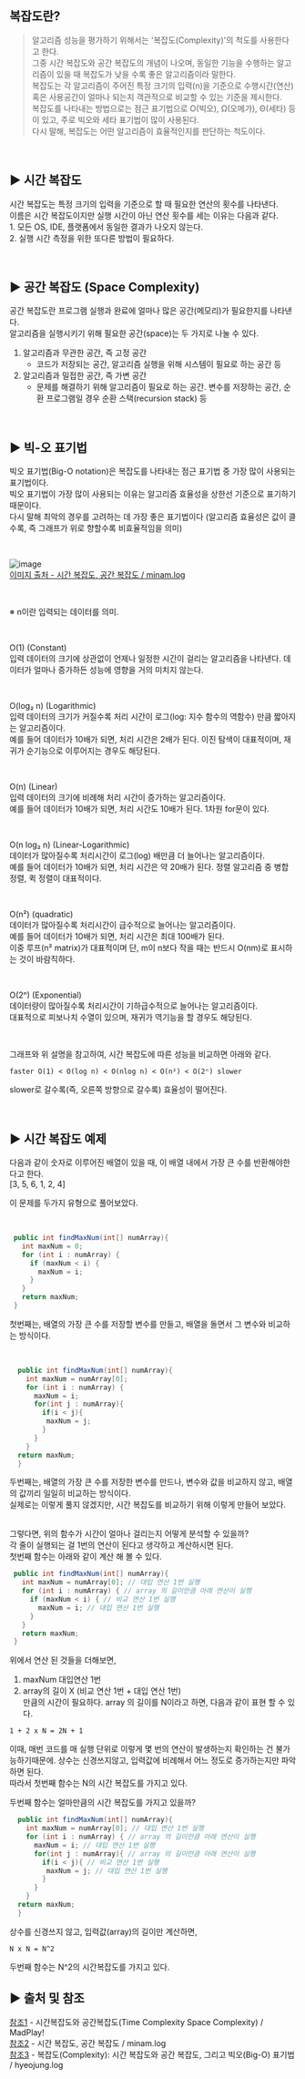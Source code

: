 ## 복잡도란?
>알고리즘 성능을 평가하기 위해서는 '복잡도(Complexity)'의 척도를 사용한다고 한다.<br>
그중 시간 복잡도와 공간 복잡도의 개념이 나오며, 동일한 기능을 수행하는 알고리즘이 있을 때 복잡도가 낮을 수록 좋은 알고리즘이라 말한다.<br>
복잡도는 각 알고리즘이 주어진 특정 크기의 입력(n)을 기준으로 수행시간(연산) 혹은 사용공간이 얼마나 되는지 객관적으로 비교할 수 있는 기준을 제시한다.<br>
복잡도를 나타내는 방법으로는 점근 표기법으로 O(빅오), Ω(오메가), Θ(세타) 등이 있고, 주로 빅오와 세타 표기법이 많이 사용된다.<br>
다시 말해, 복잡도는 어떤 알고리즘이 효율적인지를 판단하는 척도이다.<br>
<br>

## ▶️ 시간 복잡도
시간 복잡도는 특정 크기의 입력을 기준으로 할 때 필요한 연산의 횟수를 나타낸다.<br>
이름은 시간 복잡도이지만 실행 시간이 아닌 연산 횟수를 세는 이유는 다음과 같다.<br>
    1. 모든 OS, IDE, 플랫폼에서 동일한 결과가 나오지 않는다.<br>
    2. 실행 시간 측정을 위한 또다른 방법이 필요하다.<br>


<br>

## ▶️ 공간 복잡도 (Space Complexity)
공간 복잡도란 프로그램 실행과 완료에 얼마나 많은 공간(메모리)가 필요한지를 나타낸다.<br>
알고리즘을 실행시키기 위해 필요한 공간(space)는 두 가지로 나눌 수 있다.<br>
1. 알고리즘과 무관한 공간, 즉 고정 공간<br>
    * 코드가 저장되는 공간, 알고리즘 실행을 위해 시스템이 필요로 하는 공간 등<br>
2. 알고리즘과 밀접한 공간, 즉 가변 공간<br>
    * 문제를 해결하기 위해 알고리즘이 필요로 하는 공간. 변수를 저장하는 공간, 순환 프로그램일 경우 순환 스택(recursion stack) 등<br>


<br>

## ▶️ 빅-오 표기법
빅오 표기법(Big-O notation)은 복잡도를 나타내는 점근 표기법 중 가장 많이 사용되는 표기법이다.<br>
빅오 표기법이 가장 많이 사용되는 이유는 알고리즘 효율성을 상한선 기준으로 표기하기 때문이다.<br>
다시 말해 최악의 경우를 고려하는 데 가장 좋은 표기법이다 (알고리즘 효율성은 값이 클수록, 즉 그래프가 위로 향할수록 비효율적임을 의미)<br>

<br>

![image](https://user-images.githubusercontent.com/117061586/232772289-2d94f4d9-8463-4841-b105-1b04970c1e08.png)<br>
[이미지 출처 - 시간 복잡도, 공간 복잡도 / minam.log](https://velog.io/@cha-suyeon/Algorithm-%EC%8B%9C%EA%B0%84-%EB%B3%B5%EC%9E%A1%EB%8F%84-%EA%B3%B5%EA%B0%84-%EB%B3%B5%EC%9E%A1%EB%8F%84)<br>

<br>

※ n이란 입력되는 데이터를 의미.<br>

<br>

O(1) (Constant)<br>
입력 데이터의 크기에 상관없이 언제나 일정한 시간이 걸리는 알고리즘을 나타낸다. 데이터가 얼마나 증가하든 성능에 영향을 거의 미치지 않는다.<br>

<br>

O(log₂ n) (Logarithmic)<br>
입력 데이터의 크기가 커질수록 처리 시간이 로그(log: 지수 함수의 역함수) 만큼 짧아지는 알고리즘이다.<br>
예를 들어 데이터가 10배가 되면, 처리 시간은 2배가 된다. 이진 탐색이 대표적이며, 재귀가 순기능으로 이루어지는 경우도 해당된다.<br>

<br>

O(n) (Linear)<br>
입력 데이터의 크기에 비례해 처리 시간이 증가하는 알고리즘이다.<br> 
예를 들어 데이터가 10배가 되면, 처리 시간도 10배가 된다. 1차원 for문이 있다.<br>

<br>

O(n log₂ n) (Linear-Logarithmic)<br>
데이터가 많아질수록 처리시간이 로그(log) 배만큼 더 늘어나는 알고리즘이다.<br>
 예를 들어 데이터가 10배가 되면, 처리 시간은 약 20배가 된다. 정렬 알고리즘 중 병합 정렬, 퀵 정렬이 대표적이다.<br>

<br>

O(n²) (quadratic)<br>
데이터가 많아질수록 처리시간이 급수적으로 늘어나는 알고리즘이다.<br>
예를 들어 데이터가 10배가 되면, 처리 시간은 최대 100배가 된다.<br>
이중 루프(n² matrix)가 대표적이며 단, m이 n보다 작을 때는 반드시 O(nm)로 표시하는 것이 바람직하다.<br>

<br>

O(2ⁿ) (Exponential)<br>
데이터량이 많아질수록 처리시간이 기하급수적으로 늘어나는 알고리즘이다.<br> 
대표적으로 피보나치 수열이 있으며, 재귀가 역기능을 할 경우도 해당된다.<br>

<br>

그래프와 위 설명을 참고하여, 시간 복잡도에 따른 성능을 비교하면 아래와 같다.<br>

```
faster O(1) < O(log n) < O(nlog n) < O(n²) < O(2ⁿ) slower
```

slower로 갈수록(즉, 오른쪽 방향으로 갈수록) 효율성이 떨어진다.

<br>

## ▶️ 시간 복잡도 예제
다음과 같이 숫자로 이루어진 배열이 있을 때, 이 배열 내에서 가장 큰 수를 반환해야한다고 한다.<br>
[3, 5, 6, 1, 2, 4]<br>

이 문제를 두가지 유형으로 풀어보았다.<br>

<br>

```java
 public int findMaxNum(int[] numArray){
   int maxNum = 0;
   for (int i : numArray) {
     if (maxNum < i) {
       maxNum = i;
     }
   }
   return maxNum;
 }
```
첫번째는, 배열의 가장 큰 수를 저장할 변수를 만들고, 배열을 돌면서 그 변수와 비교하는 방식이다. <br>

<br>

```java
  public int findMaxNum(int[] numArray){
    int maxNum = numArray[0];
    for (int i : numArray) {
      maxNum = i;
      for(int j : numArray){
        if(i < j){
         maxNum = j;
        }
      }
    }
  return maxNum;
  }
```

두번째는, 배열의 가장 큰 수를 저장한 변수를 만드나, 변수와 값을 비교하지 않고, 배열의 값끼리 일일히 비교하는 방식이다. <br>
실제로는 이렇게 풀지 않겠지만, 시간 복잡도를 비교하기 위해 이렇게 만들어 보았다. <br>

<br>
그렇다면, 위의 함수가 시간이 얼마나 걸리는지 어떻게 분석할 수 있을까?<br>
각 줄이 실행되는 걸 1번의 연산이 된다고 생각하고 계산하시면 된다.<br>
첫번째 함수는 아래와 같이 계산 해 볼 수 있다.<br>

```java
 public int findMaxNum(int[] numArray){
   int maxNum = numArray[0]; // 대입 연산 1번 실행
   for (int i : numArray) { // array 의 길이만큼 아래 연산이 실행
     if (maxNum < i) { // 비교 연산 1번 실행
       maxNum = i; // 대입 연산 1번 실행
     }
   }
   return maxNum;
 }
```
위에서 연산 된 것들을 더해보면,<br>
1. maxNum 대입연산 1번<br>
2. array의 길이 X (비교 연산 1번 + 대입 연산 1번)<br> 
만큼의 시간이 필요하다.  array 의 길이를 N이라고 하면, 다음과 같이 표현 할 수 있다.<br> 
```
1 + 2 x N = 2N + 1
```
이때, 매번 코드를 매 실행 단위로 이렇게 몇 번의 연산이 발생하는지 확인하는 건 불가능하기때문에. 상수는 신경쓰지않고, 입력값에 비례해서 어느 정도로 증가하는지만 파악하면 된다.<br> 
따라서 첫번째 함수는 N의 시간 복잡도를 가지고 있다. <br> 

두번째 함수는 얼마만큼의 시간 복잡도를 가지고 있을까? <br> 

```java
  public int findMaxNum(int[] numArray){
    int maxNum = numArray[0]; // 대입 연산 1번 실행
    for (int i : numArray) { // array 의 길이만큼 아래 연산이 실행
      maxNum = i; // 대입 연산 1번 실행
      for(int j : numArray){ // array 의 길이만큼 아래 연산이 실행
        if(i < j){ // 비교 연산 1번 실행
         maxNum = j; // 대입 연산 1번 실행
        }
      }
    }
  return maxNum;
  }
```
상수를 신경쓰지 않고, 입력값(array)의 길이만 계산하면,<br>
```
N x N = N^2
```
두번째 함수는 N^2의 시간복잡도를 가지고 있다.



## ▶️ 출처 및 참조
[참조1](https://madplay.github.io/post/time-complexity-space-complexity) - 시간복잡도와 공간복잡도(Time Complexity Space Complexity) / MadPlay! <br>
[참조2](https://velog.io/@cha-suyeon/Algorithm-%EC%8B%9C%EA%B0%84-%EB%B3%B5%EC%9E%A1%EB%8F%84-%EA%B3%B5%EA%B0%84-%EB%B3%B5%EC%9E%A1%EB%8F%84) - 시간 복잡도, 공간 복잡도 / minam.log<br>
[참조3](https://velog.io/@welloff_jj/Complexity-and-Big-O-notation) - 복잡도(Complexity): 시간 복잡도와 공간 복잡도, 그리고 빅오(Big-O) 표기법 / hyeojung.log
